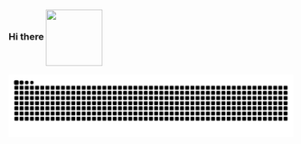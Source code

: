 ### Hi there <img align="center" width="100" height="100" src="https://media.tenor.com/images/a09dbf952a038135796889f521ef648f/tenor.gif">
<div>

 
  

 ![Snake animation](https://github.com/meritissimo1/meritissimo1/blob/output/github-contribution-grid-snake.svg)
  
 </div>


